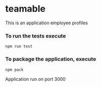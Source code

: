 # teamable
This is an application employee profiles

### To run the tests execute

    npm run test

### To package the application, execute

    npm pack


Application run on port 3000
